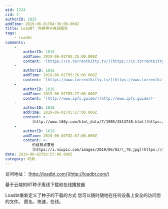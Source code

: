 ```yaml
---
aid: 1224
cid: 2
authorID: 1825
addTime: 2019-06-01T04:36:00.000Z
title: LoadBT：免费种子离线服务
tags:
    - loadbt
comments:
    -
        authorID: 1816
        addTime: 2019-06-01T05:25:00.000Z
        content: '[https://cn.torrentkitty.tv/](https://cn.torrentkitty.tv/) 这个也不错'
    -
        authorID: 1816
        addTime: 2019-06-01T05:26:00.000Z
        content: '[https://www.torrentkitty.tv/](https://www.torrentkitty.tv/)'
    -
        authorID: 1816
        addTime: 2019-06-01T05:27:00.000Z
        content: '[http://www.ipfs.guide/](http://www.ipfs.guide/)'
    -
        authorID: 1816
        addTime: 2019-06-01T05:27:00.000Z
        content: >-
            [http://www.t66y.com/htm\_data/7/1905/3513748.html](https://www.t66y.com/htm_data/7/1905/3513748.html)
    -
        authorID: 1616
        addTime: 2019-06-02T02:57:00.000Z
        content: >-
            价格有点意思
            [https://i.niupic.com/images/2019/06/02/\_70.jpg](https://i.niupic.com/images/2019/06/02/_70.jpg)
date: 2019-06-02T02:57:00.000Z
category: 时政
---
```


访问地址： [http://loadbt.com/](http://loadbt.com/)

基于云端的BT种子离线下载和在线播放器

Loadbt重新定义了种子的下载的方式 您可以随时随地在任何设备上安全的访问您的文件。 匿名，快速，在线。
